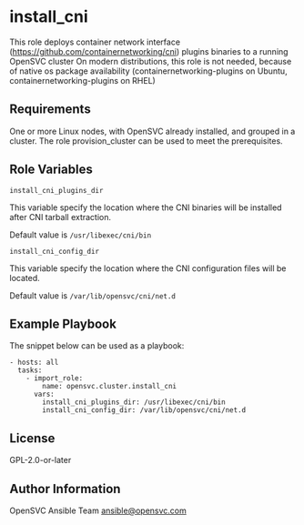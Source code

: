 install_cni
===========

This role deploys container network interface (https://github.com/containernetworking/cni) plugins binaries to a running OpenSVC cluster
On modern distributions, this role is not needed, because of native os package availability (containernetworking-plugins on Ubuntu, containernetworking-plugins on RHEL)

Requirements
------------

One or more Linux nodes, with OpenSVC already installed, and grouped in a cluster.
The role provision_cluster can be used to meet the prerequisites.

Role Variables
--------------

`install_cni_plugins_dir`

This variable specify the location where the CNI binaries will be installed after CNI tarball extraction.

Default value is `/usr/libexec/cni/bin`

`install_cni_config_dir`

This variable specify the location where the CNI configuration files will be located.

Default value is `/var/lib/opensvc/cni/net.d`

Example Playbook
----------------

The snippet below can be used as a playbook:

    - hosts: all
      tasks:
        - import_role:
            name: opensvc.cluster.install_cni
          vars:
            install_cni_plugins_dir: /usr/libexec/cni/bin
            install_cni_config_dir: /var/lib/opensvc/cni/net.d


License
-------

GPL-2.0-or-later

Author Information
------------------

OpenSVC Ansible Team <ansible@opensvc.com>
